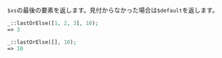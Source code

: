 `$xs`の最後の要素を返します。見付からなかった場合は`$default`を返します。

```php
_::lastOrElse([1, 2, 3], 10);
=> 3

_::lastOrElse([], 10);
=> 10
```
